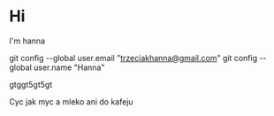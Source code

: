 # Hi
I'm hanna

  git config --global user.email "trzeciakhanna@gmail.com"
  git config --global user.name "Hanna"


gtggt5gt5gt


  Cyc jak myc a mleko ani do kafeju
